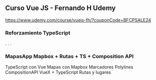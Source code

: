 ## Curso Vue JS - Fernando H Udemy
https://www.udemy.com/course/vuejs-fh/?couponCode=BFCPSALE24

### Reforzamiento TypeScript


.
.
.

### MapasApp Mapbox + Rutas + TS + Composition API
  TypeScript con Vue
  Mapas con Mapbox
  Marcadores
  Polylines
  CompositionAPI
  VueX + TypeScript
  Rutas y lugares
